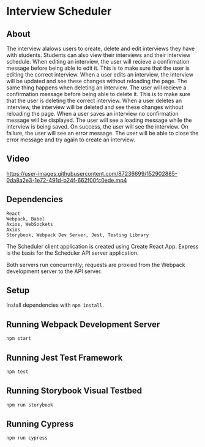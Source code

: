 



# Interview Scheduler

## About
The interview alalows users to create, delete and edit interviews they have with students. Students can also view their interviews and their interview schedule.
When editing an interview, the user will recieve a confirmation message before being able to edit it. This is to make sure that the user is editing the correct interview. When a user edits an interview, the interview will be updated and see these changes without reloading the page.
The same thing happens when deleting an interview. The user will recieve a confirmation message before being able to delete it. This is to make sure that the user is deleting the correct interview. When a user deletes an interview, the interview will be deleted and see these changes without reloading the page.
When a user saves an interview no confirmation message will be displayed.
The user will see a loading message while the interview is being saved. On success, the user will see the interview. On failure, the user will see an error message. The user will be able to close the error message and try again to create an interview.

## Video
https://user-images.githubusercontent.com/87236699/152902885-0da8a2e3-1e72-491d-b24f-662f00fc0ede.mp4
## Dependencies

    React
    Webpack, Babel
    Axios, WebSockets
    Axios
    Storybook, Webpack Dev Server, Jest, Testing Library

The Scheduler client application is created using Create React App. Express is the basis for the Scheduler API server application.

Both servers run concurrently; requests are proxied from the Webpack development server to the API server.


## Setup

Install dependencies with `npm install`.

## Running Webpack Development Server

```sh
npm start
```

## Running Jest Test Framework

```sh
npm test
```

## Running Storybook Visual Testbed

```sh
npm run storybook
```
## Running Cypress

```sh
npm run cypress
```
